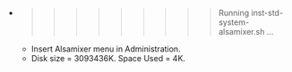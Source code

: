* >>>>>>>>> Running inst-std-system-alsamixer.sh ...
  * Insert Alsamixer menu in Administration.
  * Disk size = 3093436K. Space Used = 4K.
